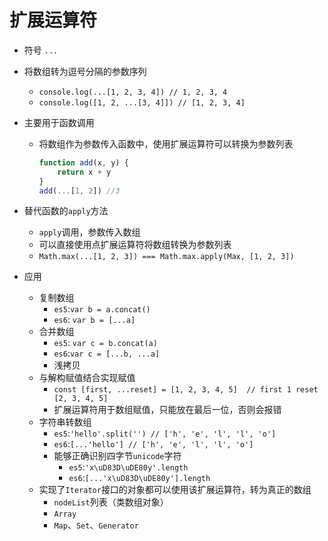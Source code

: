 # 扩展运算符

- 符号 `...`

- 将数组转为逗号分隔的参数序列

  - `console.log(...[1, 2, 3, 4]) // 1, 2, 3, 4`
  - `console.log([1, 2, ...[3, 4]]) // [1, 2, 3, 4]`

- 主要用于函数调用

  - 将数组作为参数传入函数中，使用扩展运算符可以转换为参数列表

    ```javascript
    function add(x, y) {
        return x + y
    }
    add(...[1, 2]) //3 
    ```

- 替代函数的`apply`方法

  - `apply`调用，参数传入数组
  - 可以直接使用点扩展运算符将数组转换为参数列表
  - `Math.max(...[1, 2, 3]) === Math.max.apply(Max, [1, 2, 3])`

- 应用

  - 复制数组
    - `es5`:`var b = a.concat()`
    - `es6`:  `var b = [...a]`
  - 合并数组
    - `es5`: `var c = b.concat(a)`
    - `es6`:`var c = [...b, ...a]`
    - 浅拷贝
  - 与解构赋值结合实现赋值
    - `const [first, ...reset] = [1, 2, 3, 4, 5]  // first 1 reset [2, 3, 4, 5]`
    - 扩展运算符用于数组赋值，只能放在最后一位，否则会报错
  - 字符串转数组
    - `es5`:`'hello'.split('') // ['h', 'e', 'l', 'l', 'o']`
    - `es6`:`[...'hello'] // ['h', 'e', 'l', 'l', 'o']`
    - 能够正确识别四字节`unicode`字符
      - `es5`:`'x\uD83D\uDE80y'.length`
      - `es6`:`[...'x\uD83D\uDE80y'].length`
  - 实现了`Iterator`接口的对象都可以使用该扩展运算符，转为真正的数组
    - `nodeList`列表（类数组对象）
    - `Array`
    - `Map`、`Set`、`Generator`